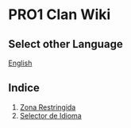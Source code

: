 # PRO1 Clan Wiki

## Select other Language
[English](../en/PROClan.md)

## Indice

1. [Zona Restringida](./ZonaRestringida.md)
2. [Selector de Idioma](../README.md)
